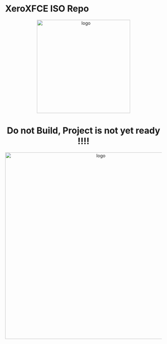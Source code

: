 # XeroXFCE ISO Repo

<p align="center">
    <img width="300" src="https://i.imgur.com/QWqMIsr.png" alt="logo">
</p>

<h1 align="center">Do not Build, Project is not yet ready !!!!</h1>

<p align="center">
    <img width="600" src="https://i.imgur.com/ZRV75N6.png" alt="logo">
</p>
